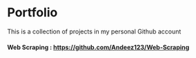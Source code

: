 # Portfolio
This is a collection of projects in my personal Github account

#### Web Scraping : https://github.com/Andeez123/Web-Scraping
